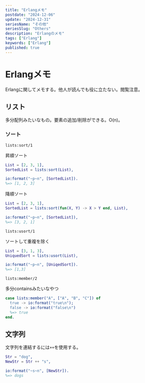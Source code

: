 ```yaml
---
title: "Erlangメモ"
postdate: "2024-12-06"
update: "2024-12-31"
seriesName: "その他"
seriesSlug: "Others"
description: "Erlangのメモ"
tags: ["Erlang"]
keywords: ["Erlang"]
published: true
---
```


# Erlangメモ

Erlangに関してメモする。他人が読んでも役に立たない。閲覧注意。

## リスト

多分配列みたいなもの。要素の追加/削除ができる。O(n)。

### ソート

`lists:sort/1`

昇順ソート

```erlang
List = [2, 3, 1],
SortedList = lists:sort(List),

io:format("~p~n", [SortedList]).
%=> [1, 2, 3]
```

降順ソート

```erlang
List = [2, 3, 1],
SortedList = lists:sort(fun(X, Y) -> X > Y end, List),

io:format("~p~n", [SortedList]),
%=> [3, 2, 1]
```

`lists:usort/1`

ソートして重複を除く

```erlang
List = [3, 1, 3],
UniquedSort = lists:usort(List),

io:format("~p~n", [UniqedSort]).
%=> [1,3]
```

`lists:member/2`

多分containsみたいなやつ

```erlang
case lists:member("A", ["A", "B", "C"]) of
  true -> io:format("true\n");
  false -> io:format("false\n")
  %=> true
end.
```

## 文字列

文字列を連結するには`++`を使用する。

```erlang
Str = "dog",
NewStr = Str ++ "s",

io:format("~s~n", [NewStr]).
%=> dogs
```

